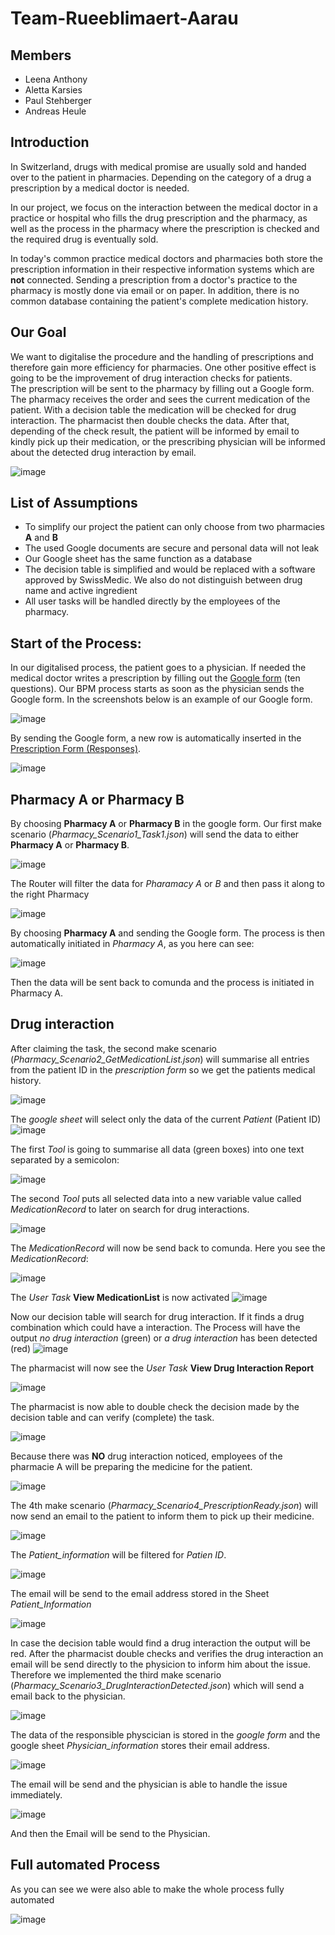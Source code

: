# Team-Rueeblimaert-Aarau
## Members

- Leena Anthony
- Aletta Karsies
- Paul Stehberger
- Andreas Heule

## Introduction

In Switzerland, drugs with medical promise are usually sold and handed over to the patient in pharmacies. Depending on the category of a drug a prescription by a medical doctor is needed.

In our project, we focus on the interaction between the medical doctor in a practice or hospital who fills the drug prescription and the pharmacy, as well as the process in the pharmacy where the prescription is checked and the required drug is eventually sold.

In today's common practice medical doctors and pharmacies both store the prescription information in their respective information systems which are **not** connected. Sending a prescription from a doctor's practice to the pharmacy is mostly done via email or on paper. In addition, there is no common database containing the patient's complete medication history.

## Our Goal

We want to digitalise the procedure and the handling of prescriptions and therefore gain more efficiency for pharmacies. One other positive effect is going to be the improvement of drug interaction checks for patients.  
The prescription will be sent to the pharmacy by filling out a Google form. The pharmacy receives the order and sees the current medication of the patient. With a decision table the medication will be checked for drug interaction. The pharmacist then double checks the data. After that, depending of the check result, the patient will be informed by email to kindly pick up their medication, or the prescribing physician will be informed about the detected drug interaction by email.

![image](https://user-images.githubusercontent.com/115709957/209010933-959bf8d1-bb6a-4d2a-9c92-da9564c3c892.png)


## List of Assumptions

- To simplify our project the patient can only choose from two pharmacies **A** and **B**
-	The used Google documents are secure and personal data will not leak
-	Our Google sheet has the same function as a database
- The decision table is simplified and would be replaced with a software approved by SwissMedic. We also do not distinguish between drug name and active ingredient
- All user tasks will be handled directly by the employees of the pharmacy.

## Start of the Process:

In our digitalised process, the patient goes to a physician. If needed the medical doctor writes a prescription by filling out the [Google form][1] (ten questions). Our BPM process starts as soon as the physician sends the Google form. In the screenshots below is an example of our Google form.

[1]: https://docs.google.com/forms/d/e/1FAIpQLSfqVcNNJvv8UbSqdx3HZtLKWscjcq13AHXkysQsV_cB3ej1MA/viewform
![image](https://user-images.githubusercontent.com/115709957/209001835-aad677fd-aff0-4c5e-b1d3-844213653510.png)

By sending the Google form, a new row is automatically inserted in the [Prescription Form (Responses)][2].

[2]: https://docs.google.com/spreadsheets/d/1xP-jTlqB5-bax8qxv7f1s43OcnDquWo0AHF_OP_aLEc/edit#gid=1636714263

![image](https://user-images.githubusercontent.com/115709957/209001861-63387c09-e27e-40cc-b552-2ce6e6a32de7.png)

## Pharmacy A or Pharmacy B
By choosing **Pharmacy A** or **Pharmacy B** in the google form. Our first make scenario (*Pharmacy_Scenario1_Task1.json*) will send the data to either **Pharmacy A** or **Pharmacy B**.

![image](https://user-images.githubusercontent.com/115709957/209001900-3ed89301-9fc3-4b4d-b506-2e13b30b0221.png)

The Router will filter the data for *Pharamacy A* or *B* and then pass it along to the right Pharmacy

![image](https://user-images.githubusercontent.com/115709957/209001948-df0d4acf-8b5d-46f6-8c3e-5b05f61759f6.png)

By choosing **Pharmacy A** and sending the Google form. The process is then automatically initiated in *Pharmacy A*, as you here can see:

![image](https://user-images.githubusercontent.com/115709957/209001997-b57b0000-bd0c-4d2b-b819-7fd4b736b58a.png)

Then the data will be sent back to comunda and the process is initiated in Pharmacy A.

## Drug interaction
After claiming the task, the second make scenario (*Pharmacy_Scenario2_GetMedicationList.json*) will summarise all entries from the patient ID in the *prescription form* so we get the patients medical history.

![image](https://user-images.githubusercontent.com/115709957/209002041-92716fb0-dc5d-430e-b7d2-db0b8903b8c5.png)

The *google sheet* will select only the data of the current *Patient* (Patient ID)
![image](https://user-images.githubusercontent.com/115709957/209002059-38188e99-f47c-4e14-ac19-efb56850bdd4.png)

The first *Tool* is going to summarise all data (green boxes) into one text separated by a semicolon:

![image](https://user-images.githubusercontent.com/115709957/209002076-fc30e509-9adb-4b1e-ab24-cd61765b9696.png)

The second *Tool* puts all selected data into a new variable value called *MedicationRecord* to later on search for drug interactions. 

![image](https://user-images.githubusercontent.com/115709957/209002155-d18210f1-840d-4e09-9697-6f8a545e9f7b.png)

The *MedicationRecord* will now be send back to comunda. Here you see the *MedicationRecord*:

![image](https://user-images.githubusercontent.com/115709957/209002192-fe4cd3e0-738c-46a9-b9e3-8fbf42a5b78a.png)

The *User Task* **View MedicationList** is now activated
![image](https://user-images.githubusercontent.com/115709957/209002225-e2b43dcd-a031-4c59-9288-9dfc32a36c2b.png)



Now our decision table will search for drug interaction. If it finds a drug combination which could have a interaction. The Process will have the output *no drug interaction* (green) or *a drug interaction* has been detected (red)
![image](https://user-images.githubusercontent.com/115709957/209002255-6a2446d5-12c5-4b01-95ff-35bec9754c67.png)

The pharmacist will now see the *User Task* **View Drug Interaction Report**

![image](https://user-images.githubusercontent.com/115709957/209002242-8df6160b-c570-4697-97d2-37efae24cec4.png)

The pharmacist is now able to double check the decision made by the decision table and can verify (complete) the task.

![image](https://user-images.githubusercontent.com/115709957/209002279-2509f8f1-d1c8-477c-9d0b-bfaa34a3603c.png)

 Because there was **NO** drug interaction noticed, employees of the pharmacie A will be preparing the medicine for the patient.
 
![image](https://user-images.githubusercontent.com/115709957/209002298-86c4577a-ed93-4a6d-9398-390e52d3bfc4.png)

 The 4th make scenario (*Pharmacy_Scenario4_PrescriptionReady.json*) will now send an email to the patient to inform them to pick up their medicine.

![image](https://user-images.githubusercontent.com/115709957/209002318-0fa33eb6-4436-4e9f-8af0-228135d53207.png)

The *Patient_information* will be filtered for *Patien ID*.

![image](https://user-images.githubusercontent.com/115709957/209002330-ceaac104-64a6-4fb4-8025-a9b4419b6302.png)

The email will be send to the email address stored in the Sheet *Patient_Information*

![image](https://user-images.githubusercontent.com/115709957/209002360-65598a09-50a1-4b75-a5f1-10baf58fe8ed.png)

In case the decision table would find a drug interaction the output will be red. After the pharmacist double checks and verifies the drug interaction an email will be send directly to the physicion to inform him about the issue. Therefore we implemented the third make scenario (*Pharmacy_Scenario3_DrugInteractionDetected.json*) which will send a email back to the physician.

![image](https://user-images.githubusercontent.com/115709957/209002385-4b92bf3b-acb7-483f-a98e-954e7e492c37.png)

The data of the responsible physcician is stored in the *google form* and the google sheet *Physician_information* stores their email address.

![image](https://user-images.githubusercontent.com/115709957/209002424-8511c387-5e7f-4958-8cf5-022ce60b3e63.png)

The email will be send and the physician is able to handle the issue immediately. 


![image](https://user-images.githubusercontent.com/115709957/209002467-5975762b-d168-4992-83c0-d7e3c0096ed0.png)

And then the Email will be send to the Physician.

## Full automated Process

As you can see we were also able to make the whole process fully automated 

![image](https://user-images.githubusercontent.com/115709957/209134589-682562cd-88ca-4f8e-8518-6527c1318c0b.png)









